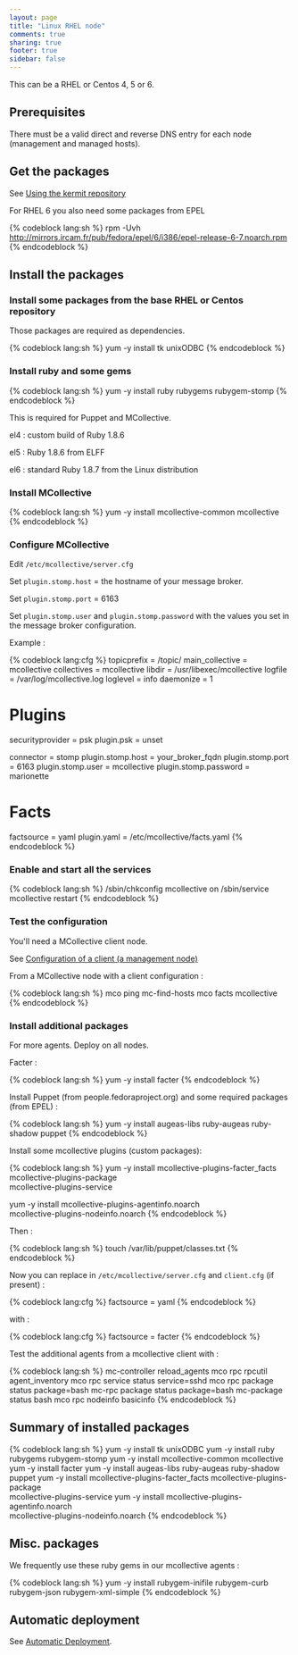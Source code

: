 ```yaml
---
layout: page
title: "Linux RHEL node"
comments: true
sharing: true
footer: true
sidebar: false 
---
```


This can be a RHEL or Centos 4, 5 or 6.

## Prerequisites

There must be a valid direct and reverse DNS entry for each node (management
and managed hosts).


## Get the packages

See [Using the kermit repository](/doc/using_the_repo.html)

<div class="important" markdown='1'>
For RHEL 6 you also need some packages from EPEL
</div>

{% codeblock lang:sh %}
rpm -Uvh http://mirrors.ircam.fr/pub/fedora/epel/6/i386/epel-release-6-7.noarch.rpm
{% endcodeblock %}


## Install the packages

### Install some packages from the base RHEL or Centos repository

Those packages are required as dependencies.

{% codeblock lang:sh %}
yum -y install tk unixODBC
{% endcodeblock %}


### Install ruby and some gems

{% codeblock lang:sh %}
yum -y install ruby rubygems rubygem-stomp
{% endcodeblock %}


This is required for Puppet and MCollective.

el4 : custom build of Ruby 1.8.6

el5 : Ruby 1.8.6 from ELFF

el6 : standard Ruby 1.8.7 from the Linux distribution


### Install MCollective

{% codeblock lang:sh %}
yum -y install mcollective-common mcollective
{% endcodeblock %}

### Configure MCollective

Edit `/etc/mcollective/server.cfg`

Set `plugin.stomp.host` = the hostname of your message broker.

Set `plugin.stomp.port` = 6163

Set `plugin.stomp.user` and `plugin.stomp.password` with the values you set in the message broker configuration.

Example :

{% codeblock lang:cfg %}
topicprefix = /topic/
main_collective = mcollective
collectives = mcollective
libdir = /usr/libexec/mcollective
logfile = /var/log/mcollective.log
loglevel = info
daemonize = 1

# Plugins
securityprovider = psk
plugin.psk = unset

connector = stomp
plugin.stomp.host = your_broker_fqdn
plugin.stomp.port = 6163
plugin.stomp.user = mcollective
plugin.stomp.password = marionette

# Facts
factsource = yaml
plugin.yaml = /etc/mcollective/facts.yaml
{% endcodeblock %}



### Enable and start all the services

{% codeblock lang:sh %}
/sbin/chkconfig mcollective on
/sbin/service mcollective restart
{% endcodeblock %}


### Test the configuration

You'll need a MCollective client node.

See [Configuration of a client (a management node)](/doc/mcollective/client.html) 

From a MCollective node with a client configuration :

{% codeblock lang:sh %}
mco ping
mc-find-hosts
mco facts mcollective
{% endcodeblock %}


### Install additional packages

For more agents. Deploy on all nodes.

Facter : 

{% codeblock lang:sh %}
yum -y install facter
{% endcodeblock %}


Install Puppet (from people.fedoraproject.org) and some required packages 
(from EPEL) :

{% codeblock lang:sh %}
yum -y install augeas-libs ruby-augeas ruby-shadow puppet
{% endcodeblock %}


Install some mcollective plugins (custom packages):

{% codeblock lang:sh %}
yum -y install mcollective-plugins-facter_facts mcollective-plugins-package \
 mcollective-plugins-service

yum -y install mcollective-plugins-agentinfo.noarch \
 mcollective-plugins-nodeinfo.noarch
{% endcodeblock %}

Then :

{% codeblock lang:sh %}
touch /var/lib/puppet/classes.txt
{% endcodeblock %}


Now you can replace in `/etc/mcollective/server.cfg` and `client.cfg` (if
present) :

{% codeblock lang:cfg %}
factsource = yaml
{% endcodeblock %}


with :

{% codeblock lang:cfg %}
factsource = facter 
{% endcodeblock %}


Test the additional agents from a mcollective client with :

{% codeblock lang:sh %}
mc-controller reload_agents
mco rpc rpcutil agent_inventory
mco rpc service status service=sshd
mco rpc package status package=bash
mc-rpc package status package=bash
mc-package status bash
mco rpc nodeinfo basicinfo
{% endcodeblock %}


## Summary of installed packages

{% codeblock lang:sh %}
yum -y install tk unixODBC
yum -y install ruby rubygems rubygem-stomp
yum -y install mcollective-common mcollective
yum -y install facter
yum -y install augeas-libs ruby-augeas ruby-shadow puppet
yum -y install mcollective-plugins-facter_facts mcollective-plugins-package \
 mcollective-plugins-service
yum -y install mcollective-plugins-agentinfo.noarch \
 mcollective-plugins-nodeinfo.noarch
{% endcodeblock %}

## Misc. packages

We frequently use these ruby gems in our mcollective agents :

{% codeblock lang:sh %}
yum -y install rubygem-inifile rubygem-curb rubygem-json rubygem-xml-simple
{% endcodeblock %}


## Automatic deployment

See [Automatic Deployment](/doc/mcollective/autodeploy.html). 



